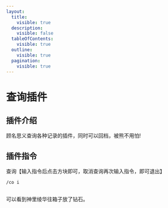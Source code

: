 ```yaml
---
layout:
  title:
    visible: true
  description:
    visible: false
  tableOfContents:
    visible: true
  outline:
    visible: true
  pagination:
    visible: true
---
```


# 查询插件

## 插件介绍

顾名思义查询各种记录的插件，同时可以回档，被熊不用怕!

## 插件指令

查询【输入指令后点击方块即可，取消查询再次输入指令，即可退出】

`/co i`

<figure><img src="https://s2.loli.net/2023/12/29/fcQVEW3La6rGRwe.png" alt=""><figcaption></figcaption></figure>

可以看到神里绫华往箱子放了钻石。

<figure><img src="https://s2.loli.net/2023/12/29/yaCnSG3T7Nwlepb.png" alt=""><figcaption></figcaption></figure>
